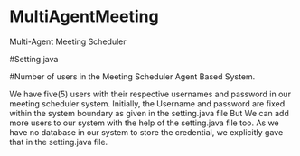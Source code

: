 # MultiAgentMeeting
Multi-Agent Meeting Scheduler



#Setting.java

#Number of users in the Meeting Scheduler Agent Based System.

We have five(5) users with their respective usernames and password in our meeting scheduler system. Initially, the Username and password are fixed within the system boundary as given in the setting.java file But We can add more users to our system with the help of the setting.java file too. As we have no database in our system to store the credential, we explicitly gave that in the setting.java file. 
